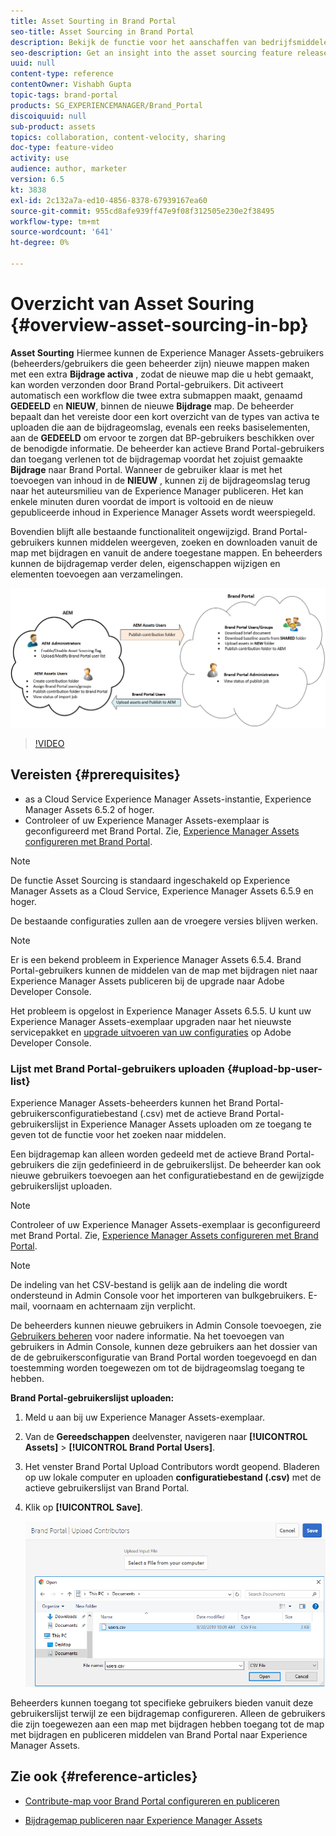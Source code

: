 ```yaml
---
title: Asset Sourting in Brand Portal
seo-title: Asset Sourcing in Brand Portal
description: Bekijk de functie voor het aanschaffen van bedrijfsmiddelen die in de Adobe Experience Manager Assets Brand Portal wordt uitgebracht.
seo-description: Get an insight into the asset sourcing feature released in the Adobe Experience Manager Assets Brand Portal.
uuid: null
content-type: reference
contentOwner: Vishabh Gupta
topic-tags: brand-portal
products: SG_EXPERIENCEMANAGER/Brand_Portal
discoiquuid: null
sub-product: assets
topics: collaboration, content-velocity, sharing
doc-type: feature-video
activity: use
audience: author, marketer
version: 6.5
kt: 3838
exl-id: 2c132a7a-ed10-4856-8378-67939167ea60
source-git-commit: 955cd8afe939ff47e9f08f312505e230e2f38495
workflow-type: tm+mt
source-wordcount: '641'
ht-degree: 0%

---
```


# Overzicht van Asset Souring {#overview-asset-sourcing-in-bp}

**Asset Sourting** Hiermee kunnen de Experience Manager Assets-gebruikers (beheerders/gebruikers die geen beheerder zijn) nieuwe mappen maken met een extra **Bijdrage activa** , zodat de nieuwe map die u hebt gemaakt, kan worden verzonden door Brand Portal-gebruikers. Dit activeert automatisch een workflow die twee extra submappen maakt, genaamd **GEDEELD** en **NIEUW**, binnen de nieuwe **Bijdrage** map. De beheerder bepaalt dan het vereiste door een kort overzicht van de types van activa te uploaden die aan de bijdrageomslag, evenals een reeks basiselementen, aan de **GEDEELD** om ervoor te zorgen dat BP-gebruikers beschikken over de benodigde informatie. De beheerder kan actieve Brand Portal-gebruikers dan toegang verlenen tot de bijdragemap voordat het zojuist gemaakte **Bijdrage** naar Brand Portal. Wanneer de gebruiker klaar is met het toevoegen van inhoud in de **NIEUW** , kunnen zij de bijdrageomslag terug naar het auteursmilieu van de Experience Manager publiceren. Het kan enkele minuten duren voordat de import is voltooid en de nieuw gepubliceerde inhoud in Experience Manager Assets wordt weerspiegeld.

Bovendien blijft alle bestaande functionaliteit ongewijzigd. Brand Portal-gebruikers kunnen middelen weergeven, zoeken en downloaden vanuit de map met bijdragen en vanuit de andere toegestane mappen. En beheerders kunnen de bijdragemap verder delen, eigenschappen wijzigen en elementen toevoegen aan verzamelingen.

![Brand Portal Asset Sourting](assets/asset-sourcing.png)

>[!VIDEO](https://video.tv.adobe.com/v/29365/?quality=12)

## Vereisten {#prerequisites}

* as a Cloud Service Experience Manager Assets-instantie, Experience Manager Assets 6.5.2 of hoger.
* Controleer of uw Experience Manager Assets-exemplaar is geconfigureerd met Brand Portal. Zie, [Experience Manager Assets configureren met Brand Portal](../using/configure-aem-assets-with-brand-portal.md).

<!--
* Ensure that your Brand Portal tenant is configured with one AEM Assets author instance.
-->

>[!NOTE]
>
>De functie Asset Sourcing is standaard ingeschakeld op Experience Manager Assets as a Cloud Service, Experience Manager Assets 6.5.9 en hoger.
>
>De bestaande configuraties zullen aan de vroegere versies blijven werken.

>[!NOTE]
>
>Er is een bekend probleem in Experience Manager Assets 6.5.4. Brand Portal-gebruikers kunnen de middelen van de map met bijdragen niet naar Experience Manager Assets publiceren bij de upgrade naar Adobe Developer Console.
>
>Het probleem is opgelost in Experience Manager Assets 6.5.5. U kunt uw Experience Manager Assets-exemplaar upgraden naar het nieuwste servicepakket en [upgrade uitvoeren van uw configuraties](https://experienceleague.adobe.com/docs/experience-manager-65/assets/brandportal/configure-aem-assets-with-brand-portal.html#upgrade-integration-65) op Adobe Developer Console.

<!--

>For immediate fix on AEM 6.5.4, it is recommended to [download the hotfix](https://www.adobeaemcloud.com/content/marketplace/marketplaceProxy.html?packagePath=/content/companies/public/adobe/packages/cq650/hotfix/cq-6.5.0-hotfix-33041) and install on your author instance.
-->

<!--
## Configure Asset Sourcing {#configure-asset-sourcing}

**Asset Sourcing** is configured from within the AEM Assets author instance. The administrators can enable the Asset Sourcing feature flag configuration from the **AEM Web Console Configuration** and upload the active Brand Portal users list in **AEM Assets**.

>[!NOTE]
>
>Asset Sourcing is by default enabled on AEM Assets as a Cloud Service. The AEM administrator can directly upload the active Brand Portal users to allow them access to the Asset Sourcing feature.

>[!NOTE]
>
>Before you begin with the configuration, ensure that your AEM Assets instance is configured with Brand Portal. See, [Configure AEM Assets with Brand Portal](../using/configure-aem-assets-with-brand-portal.md). 

The following video demonstrates, how to configure Asset Sourcing on your AEM Assets author instance:

>[!VIDEO](https://video.tv.adobe.com/v/29771)
-->

<!--
### Enable Asset Sourcing {#enable-asset-sourcing}

AEM administrators can enable the Asset Sourcing feature flag from within the AEM Web Console Configuration (a.k.a Configuration Manager).

>[!NOTE]
>
>This step is not applicable for AEM Assets as a Cloud Service.


**To enable Asset Sourcing:**
1. Log in to your AEM Assets author instance and open Configuration Manager. 
Default URL: http:// localhost:4502/system/console/configMgr.
1. Search using the keyword **Asset Sourcing** to locate **[!UICONTROL Asset Sourcing Feature Flag Config]**.
1. Click **[!UICONTROL Asset Sourcing Feature Flag Config]** to open the configuration window.
1. Select the **[!UICONTROL feature.flag.active.status]** check box.
1. Click **[!UICONTROL Save]**.

![](assets/enable-asset-sourcing.png)
-->


### Lijst met Brand Portal-gebruikers uploaden {#upload-bp-user-list}

Experience Manager Assets-beheerders kunnen het Brand Portal-gebruikersconfiguratiebestand (.csv) met de actieve Brand Portal-gebruikerslijst in Experience Manager Assets uploaden om ze toegang te geven tot de functie voor het zoeken naar middelen.

Een bijdragemap kan alleen worden gedeeld met de actieve Brand Portal-gebruikers die zijn gedefinieerd in de gebruikerslijst. De beheerder kan ook nieuwe gebruikers toevoegen aan het configuratiebestand en de gewijzigde gebruikerslijst uploaden.

>[!NOTE]
>
>Controleer of uw Experience Manager Assets-exemplaar is geconfigureerd met Brand Portal. Zie, [Experience Manager Assets configureren met Brand Portal](../using/configure-aem-assets-with-brand-portal.md).

>[!NOTE]
>
>De indeling van het CSV-bestand is gelijk aan de indeling die wordt ondersteund in Admin Console voor het importeren van bulkgebruikers. E-mail, voornaam en achternaam zijn verplicht.

De beheerders kunnen nieuwe gebruikers in Admin Console toevoegen, zie [Gebruikers beheren](brand-portal-adding-users.md) voor nadere informatie. Na het toevoegen van gebruikers in Admin Console, kunnen deze gebruikers aan het dossier van de de gebruikersconfiguratie van Brand Portal worden toegevoegd en dan toestemming worden toegewezen om tot de bijdrageomslag toegang te hebben.

**Brand Portal-gebruikerslijst uploaden:**

1. Meld u aan bij uw Experience Manager Assets-exemplaar.
1. Van de **Gereedschappen**  deelvenster, navigeren naar **[!UICONTROL Assets]** > **[!UICONTROL Brand Portal Users]**.

1. Het venster Brand Portal Upload Contributors wordt geopend.
Bladeren op uw lokale computer en uploaden **configuratiebestand (.csv)** met de actieve gebruikerslijst van Brand Portal.
1. Klik op **[!UICONTROL Save]**.

   ![](assets/upload-user-list2.png)


Beheerders kunnen toegang tot specifieke gebruikers bieden vanuit deze gebruikerslijst terwijl ze een bijdragemap configureren. Alleen de gebruikers die zijn toegewezen aan een map met bijdragen hebben toegang tot de map met bijdragen en publiceren middelen van Brand Portal naar Experience Manager Assets.

## Zie ook {#reference-articles}

* [Contribute-map voor Brand Portal configureren en publiceren](brand-portal-publish-contribution-folder-to-brand-portal.md)

* [Bijdragemap publiceren naar Experience Manager Assets](brand-portal-publish-contribution-folder-to-aem-assets.md)
